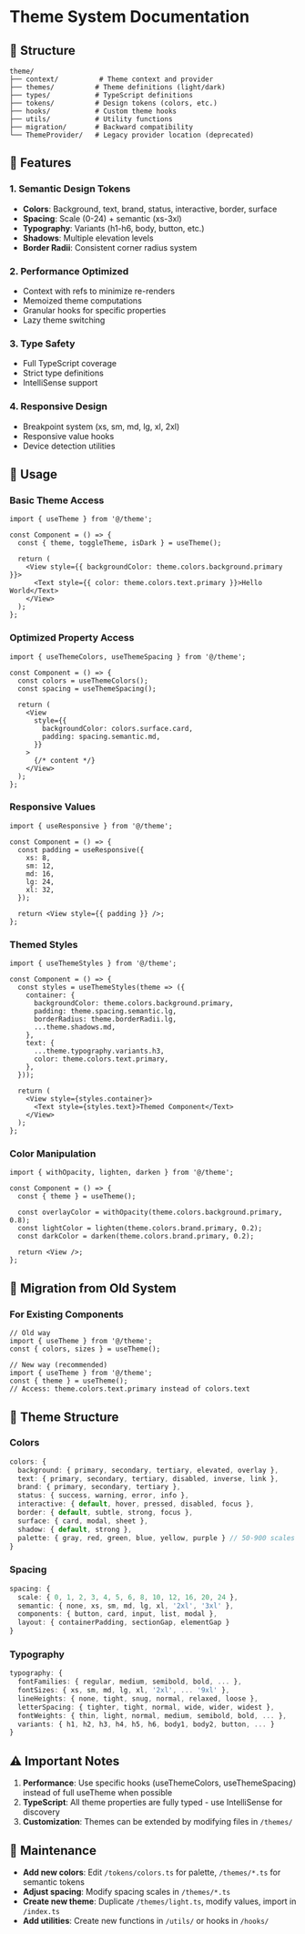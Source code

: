 # Theme System Documentation

## 📁 Structure

```
theme/
├── context/          # Theme context and provider
├── themes/          # Theme definitions (light/dark)
├── types/           # TypeScript definitions
├── tokens/          # Design tokens (colors, etc.)
├── hooks/           # Custom theme hooks
├── utils/           # Utility functions
├── migration/       # Backward compatibility
└── ThemeProvider/   # Legacy provider location (deprecated)
```

## 🎨 Features

### 1. **Semantic Design Tokens**

- **Colors**: Background, text, brand, status, interactive, border, surface
- **Spacing**: Scale (0-24) + semantic (xs-3xl)
- **Typography**: Variants (h1-h6, body, button, etc.)
- **Shadows**: Multiple elevation levels
- **Border Radii**: Consistent corner radius system

### 2. **Performance Optimized**

- Context with refs to minimize re-renders
- Memoized theme computations
- Granular hooks for specific properties
- Lazy theme switching

### 3. **Type Safety**

- Full TypeScript coverage
- Strict type definitions
- IntelliSense support

### 4. **Responsive Design**

- Breakpoint system (xs, sm, md, lg, xl, 2xl)
- Responsive value hooks
- Device detection utilities

## 🚀 Usage

### Basic Theme Access

```tsx
import { useTheme } from '@/theme';

const Component = () => {
  const { theme, toggleTheme, isDark } = useTheme();

  return (
    <View style={{ backgroundColor: theme.colors.background.primary }}>
      <Text style={{ color: theme.colors.text.primary }}>Hello World</Text>
    </View>
  );
};
```

### Optimized Property Access

```tsx
import { useThemeColors, useThemeSpacing } from '@/theme';

const Component = () => {
  const colors = useThemeColors();
  const spacing = useThemeSpacing();

  return (
    <View
      style={{
        backgroundColor: colors.surface.card,
        padding: spacing.semantic.md,
      }}
    >
      {/* content */}
    </View>
  );
};
```

### Responsive Values

```tsx
import { useResponsive } from '@/theme';

const Component = () => {
  const padding = useResponsive({
    xs: 8,
    sm: 12,
    md: 16,
    lg: 24,
    xl: 32,
  });

  return <View style={{ padding }} />;
};
```

### Themed Styles

```tsx
import { useThemeStyles } from '@/theme';

const Component = () => {
  const styles = useThemeStyles(theme => ({
    container: {
      backgroundColor: theme.colors.background.primary,
      padding: theme.spacing.semantic.lg,
      borderRadius: theme.borderRadii.lg,
      ...theme.shadows.md,
    },
    text: {
      ...theme.typography.variants.h3,
      color: theme.colors.text.primary,
    },
  }));

  return (
    <View style={styles.container}>
      <Text style={styles.text}>Themed Component</Text>
    </View>
  );
};
```

### Color Manipulation

```tsx
import { withOpacity, lighten, darken } from '@/theme';

const Component = () => {
  const { theme } = useTheme();

  const overlayColor = withOpacity(theme.colors.background.primary, 0.8);
  const lightColor = lighten(theme.colors.brand.primary, 0.2);
  const darkColor = darken(theme.colors.brand.primary, 0.2);

  return <View />;
};
```

## 🔄 Migration from Old System

### For Existing Components

```tsx
// Old way
import { useTheme } from '@/theme';
const { colors, sizes } = useTheme();

// New way (recommended)
import { useTheme } from '@/theme';
const { theme } = useTheme();
// Access: theme.colors.text.primary instead of colors.text
```

## 📝 Theme Structure

### Colors

```typescript
colors: {
  background: { primary, secondary, tertiary, elevated, overlay },
  text: { primary, secondary, tertiary, disabled, inverse, link },
  brand: { primary, secondary, tertiary },
  status: { success, warning, error, info },
  interactive: { default, hover, pressed, disabled, focus },
  border: { default, subtle, strong, focus },
  surface: { card, modal, sheet },
  shadow: { default, strong },
  palette: { gray, red, green, blue, yellow, purple } // 50-900 scales
}
```

### Spacing

```typescript
spacing: {
  scale: { 0, 1, 2, 3, 4, 5, 6, 8, 10, 12, 16, 20, 24 },
  semantic: { none, xs, sm, md, lg, xl, '2xl', '3xl' },
  components: { button, card, input, list, modal },
  layout: { containerPadding, sectionGap, elementGap }
}
```

### Typography

```typescript
typography: {
  fontFamilies: { regular, medium, semibold, bold, ... },
  fontSizes: { xs, sm, md, lg, xl, '2xl', ... '9xl' },
  lineHeights: { none, tight, snug, normal, relaxed, loose },
  letterSpacing: { tighter, tight, normal, wide, wider, widest },
  fontWeights: { thin, light, normal, medium, semibold, bold, ... },
  variants: { h1, h2, h3, h4, h5, h6, body1, body2, button, ... }
}
```

## ⚠️ Important Notes

1. **Performance**: Use specific hooks (useThemeColors, useThemeSpacing) instead of full useTheme when possible
2. **TypeScript**: All theme properties are fully typed - use IntelliSense for discovery
3. **Customization**: Themes can be extended by modifying files in `/themes/`

## 🔧 Maintenance

- **Add new colors**: Edit `/tokens/colors.ts` for palette, `/themes/*.ts` for semantic tokens
- **Adjust spacing**: Modify spacing scales in `/themes/*.ts`
- **Create new theme**: Duplicate `/themes/light.ts`, modify values, import in `/index.ts`
- **Add utilities**: Create new functions in `/utils/` or hooks in `/hooks/`
